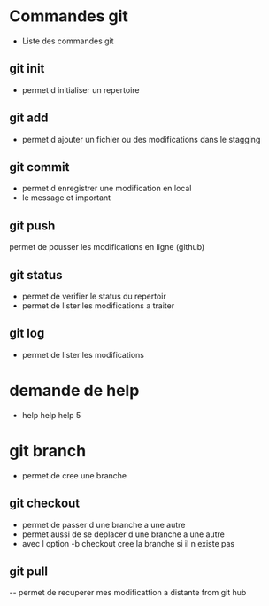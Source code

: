 # Commandes git
- Liste des commandes git

## git init
- permet d initialiser un repertoire

## git add 
- permet d ajouter un fichier ou des modifications dans le stagging

## git commit
- permet d enregistrer une modification en local
- le message et important

## git push
permet de pousser les modifications en ligne (github)

## git status 
- permet de verifier le status du repertoir
- permet de lister les modifications a traiter

## git log
- permet de lister les modifications

# demande de help
- help help help 5

# git branch
- permet de cree une branche

## git checkout 
- permet de passer d une branche a une autre
- permet aussi de se deplacer d une branche a une autre
- avec l option -b checkout cree la branche si il n existe pas
## git pull
-- permet de recuperer mes modificattion a distante from git hub

